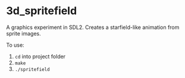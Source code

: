 # 3d_spritefield
A graphics experiment in SDL2. Creates a starfield-like animation from sprite images.

To use:
1. `cd` into project folder
2. `make`
3. `./spritefield`
